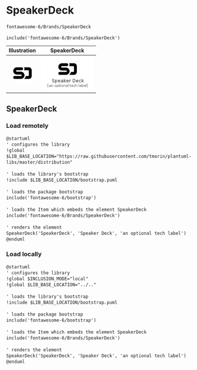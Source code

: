 # SpeakerDeck


```text
fontawesome-6/Brands/SpeakerDeck
```

```text
include('fontawesome-6/Brands/SpeakerDeck')
```



| Illustration | SpeakerDeck |
| :---: | :---: |
| ![illustration for Illustration](../../fontawesome-6/Brands/SpeakerDeck.png) | ![illustration for SpeakerDeck](../../fontawesome-6/Brands/SpeakerDeck.Local.png) |




## SpeakerDeck

### Load remotely
```plantuml
@startuml
' configures the library
!global $LIB_BASE_LOCATION="https://raw.githubusercontent.com/tmorin/plantuml-libs/master/distribution"

' loads the library's bootstrap
!include $LIB_BASE_LOCATION/bootstrap.puml

' loads the package bootstrap
include('fontawesome-6/bootstrap')

' loads the Item which embeds the element SpeakerDeck
include('fontawesome-6/Brands/SpeakerDeck')

' renders the element
SpeakerDeck('SpeakerDeck', 'Speaker Deck', 'an optional tech label')
@enduml
```

### Load locally
```plantuml
@startuml
' configures the library
!global $INCLUSION_MODE="local"
!global $LIB_BASE_LOCATION="../.."

' loads the library's bootstrap
!include $LIB_BASE_LOCATION/bootstrap.puml

' loads the package bootstrap
include('fontawesome-6/bootstrap')

' loads the Item which embeds the element SpeakerDeck
include('fontawesome-6/Brands/SpeakerDeck')

' renders the element
SpeakerDeck('SpeakerDeck', 'Speaker Deck', 'an optional tech label')
@enduml
```

